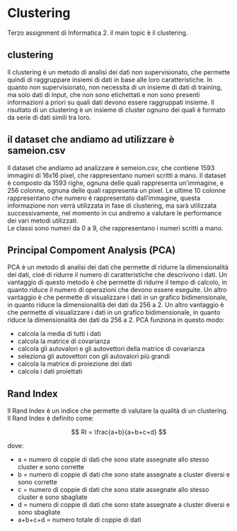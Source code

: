 # Clustering

Terzo assignment di Informatica 2. il main topic è il clustering.

## clustering

Il clustering è un metodo di analisi dei dati non supervisionato, che permette quindi di raggruppare insiemi di dati in
base
alle loro caratteristiche.
In quanto non supervisionato, non necessita di un insieme di dati di training, ma solo dati di input, che non sono
etichettati
e non sono presenti informazioni a priori su quali dati devono essere raggruppati insieme.
Il risultato di un clustering è un insieme di cluster ognuno dei quali è formato da serie di dati simili tra loro.

## il dataset che andiamo ad utilizzare è sameion.csv

Il dataset che andiamo ad analizzare è semeion.csv, che contiene 1593 immagini di 16x16 pixel, che rappresentano numeri
scritti a mano.
Il dataset è composto da 1593 righe, ognuna delle quali rappresenta un'immagine, e 256 colonne, ognuna delle quali
rappresenta un pixel.
Le ultime 10 colonne rappresentano che numero è rappresentato dall’immagine, questa informazione non verrà utilizzata in
fase di clustering, ma sarà utilizzata successivamente, nel momento in cui andremo a valutare le performance dei vari
metodi utilizzati.  
Le classi sono numeri da 0 a 9, che rappresentano i numeri scritti a mano.

## Principal Compoment Analysis (PCA)

PCA è un metodo di analisi dei dati che permette di ridurre la dimensionalità dei dati, cioè di ridurre il numero di
caratteristiche che descrivono i dati.
Un vantaggio di questo metodo è che permette di ridurre il tempo di calcolo, in quanto riduce il numero di operazioni
che devono essere eseguite.
Un altro vantaggio è che permette di visualizzare i dati in un grafico bidimensionale, in quanto riduce la
dimensionalità
dei dati da 256 a 2.
Un altro vantaggio è che permette di visualizzare i dati in un grafico bidimensionale, in quanto riduce la
dimensionalità
dei dati da 256 a 2.
PCA funziona in questo modo:

- calcola la media di tutti i dati
- calcola la matrice di covarianza
- calcola gli autovalori e gli autovettori della matrice di covarianza
- seleziona gli autovettori con gli autovalori più grandi
- calcola la matrice di proiezione dei dati
- calcola i dati proiettati

## Rand Index

Il Rand Index è un indice che permette di valutare la qualità di un clustering.
Il Rand Index è definito come:

$$
RI = \frac{a+b}{a+b+c+d}
$$

dove:

- a = numero di coppie di dati che sono state assegnate allo stesso cluster e sono corrette
- b = numero di coppie di dati che sono state assegnate a cluster diversi e sono corrette
- c = numero di coppie di dati che sono state assegnate allo stesso cluster e sono sbagliate
- d = numero di coppie di dati che sono state assegnate a cluster diversi e sono sbagliate
- a+b+c+d = numero totale di coppie di dati

#   